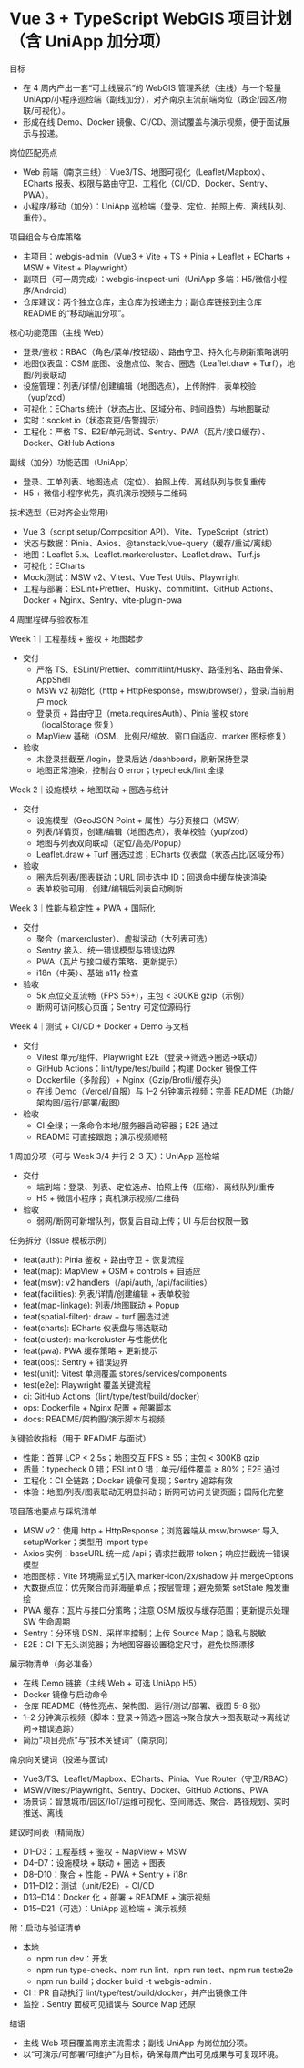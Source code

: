 # Vue 3 + TypeScript WebGIS 项目计划（含 UniApp 加分项）

目标
- 在 4 周内产出一套“可上线展示”的 WebGIS 管理系统（主线）与一个轻量 UniApp/小程序巡检端（副线加分），对齐南京主流前端岗位（政企/园区/物联/可视化）。
- 形成在线 Demo、Docker 镜像、CI/CD、测试覆盖与演示视频，便于面试展示与投递。

岗位匹配亮点
- Web 前端（南京主线）：Vue3/TS、地图可视化（Leaflet/Mapbox）、ECharts 报表、权限与路由守卫、工程化（CI/CD、Docker、Sentry、PWA）。
- 小程序/移动（加分）：UniApp 巡检端（登录、定位、拍照上传、离线队列、重传）。

项目组合与仓库策略
- 主项目：webgis-admin（Vue3 + Vite + TS + Pinia + Leaflet + ECharts + MSW + Vitest + Playwright）
- 副项目（可一周完成）：webgis-inspect-uni（UniApp 多端：H5/微信小程序/Android）
- 仓库建议：两个独立仓库，主仓库为投递主力；副仓库链接到主仓库 README 的“移动端加分项”。

核心功能范围（主线 Web）
- 登录/鉴权：RBAC（角色/菜单/按钮级）、路由守卫、持久化与刷新策略说明
- 地图仪表盘：OSM 底图、设施点位、聚合、圈选（Leaflet.draw + Turf），地图/列表联动
- 设施管理：列表/详情/创建编辑（地图选点），上传附件，表单校验（yup/zod）
- 可视化：ECharts 统计（状态占比、区域分布、时间趋势）与地图联动
- 实时：socket.io（状态变更/告警提示）
- 工程化：严格 TS、E2E/单元测试、Sentry、PWA（瓦片/接口缓存）、Docker、GitHub Actions

副线（加分）功能范围（UniApp）
- 登录、工单列表、地图选点（定位）、拍照上传、离线队列与恢复重传
- H5 + 微信小程序优先，真机演示视频与二维码

技术选型（已对齐企业常用）
- Vue 3（script setup/Composition API）、Vite、TypeScript（strict）
- 状态与数据：Pinia、Axios、@tanstack/vue-query（缓存/重试/离线）
- 地图：Leaflet 5.x、Leaflet.markercluster、Leaflet.draw、Turf.js
- 可视化：ECharts
- Mock/测试：MSW v2、Vitest、Vue Test Utils、Playwright
- 工程与部署：ESLint+Prettier、Husky、commitlint、GitHub Actions、Docker + Nginx、Sentry、vite-plugin-pwa

4 周里程碑与验收标准

Week 1｜工程基线 + 鉴权 + 地图起步
- 交付
  - 严格 TS、ESLint/Prettier、commitlint/Husky、路径别名、路由骨架、AppShell
  - MSW v2 初始化（http + HttpResponse，msw/browser），登录/当前用户 mock
  - 登录页 + 路由守卫（meta.requiresAuth）、Pinia 鉴权 store（localStorage 恢复）
  - MapView 基础（OSM、比例尺/缩放、窗口自适应、marker 图标修复）
- 验收
  - 未登录拦截至 /login，登录后达 /dashboard，刷新保持登录
  - 地图正常渲染，控制台 0 error；typecheck/lint 全绿

Week 2｜设施模块 + 地图联动 + 圈选与统计
- 交付
  - 设施模型（GeoJSON Point + 属性）与分页接口（MSW）
  - 列表/详情页，创建/编辑（地图选点），表单校验（yup/zod）
  - 地图与列表双向联动（定位/高亮/Popup）
  - Leaflet.draw + Turf 圈选过滤；ECharts 仪表盘（状态占比/区域分布）
- 验收
  - 圈选后列表/图表联动；URL 同步选中 ID；回退命中缓存快速渲染
  - 表单校验可用，创建/编辑后列表自动刷新

Week 3｜性能与稳定性 + PWA + 国际化
- 交付
  - 聚合（markercluster）、虚拟滚动（大列表可选）
  - Sentry 接入、统一错误模型与错误边界
  - PWA（瓦片与接口缓存策略、更新提示）
  - i18n（中英）、基础 a11y 检查
- 验收
  - 5k 点位交互流畅（FPS 55+），主包 < 300KB gzip（示例）
  - 断网可访问核心页面；Sentry 可定位源码行

Week 4｜测试 + CI/CD + Docker + Demo 与文档
- 交付
  - Vitest 单元/组件、Playwright E2E（登录→筛选→圈选→联动）
  - GitHub Actions：lint/type/test/build；构建 Docker 镜像工件
  - Dockerfile（多阶段）+ Nginx（Gzip/Brotli/缓存头）
  - 在线 Demo（Vercel/自服）与 1–2 分钟演示视频；完善 README（功能/架构图/运行/部署/截图）
- 验收
  - CI 全绿；一条命令本地/服务器启动容器；E2E 通过
  - README 可直接跟跑；演示视频顺畅

1 周加分项（可与 Week 3/4 并行 2–3 天）：UniApp 巡检端
- 交付
  - 端到端：登录、列表、定位选点、拍照上传（压缩）、离线队列/重传
  - H5 + 微信小程序；真机演示视频/二维码
- 验收
  - 弱网/断网可新增队列，恢复后自动上传；UI 与后台权限一致

任务拆分（Issue 模板示例）
- feat(auth): Pinia 鉴权 + 路由守卫 + 恢复流程
- feat(map): MapView + OSM + controls + 自适应
- feat(msw): v2 handlers（/api/auth, /api/facilities）
- feat(facilities): 列表/详情/创建编辑 + 表单校验
- feat(map-linkage): 列表/地图联动 + Popup
- feat(spatial-filter): draw + turf 圈选过滤
- feat(charts): ECharts 仪表盘与筛选联动
- feat(cluster): markercluster 与性能优化
- feat(pwa): PWA 缓存策略 + 更新提示
- feat(obs): Sentry + 错误边界
- test(unit): Vitest 单测覆盖 stores/services/components
- test(e2e): Playwright 覆盖关键流程
- ci: GitHub Actions（lint/type/test/build/docker）
- ops: Dockerfile + Nginx 配置 + 部署脚本
- docs: README/架构图/演示脚本与视频

关键验收指标（用于 README 与面试）
- 性能：首屏 LCP < 2.5s；地图交互 FPS ≥ 55；主包 < 300KB gzip
- 质量：typecheck 0 错；ESLint 0 错；单元/组件覆盖 ≥ 80%；E2E 通过
- 工程化：CI 全链路；Docker 镜像可复现；Sentry 追踪有效
- 体验：地图/列表/图表联动无明显抖动；断网可访问关键页面；国际化完整

项目落地要点与踩坑清单
- MSW v2：使用 http + HttpResponse；浏览器端从 msw/browser 导入 setupWorker；类型用 import type
- Axios 实例：baseURL 统一成 /api；请求拦截带 token；响应拦截统一错误模型
- 地图图标：Vite 环境需显式引入 marker-icon/2x/shadow 并 mergeOptions
- 大数据点位：优先聚合而非海量单点；按层管理；避免频繁 setState 触发重绘
- PWA 缓存：瓦片与接口分策略；注意 OSM 版权与缓存范围；更新提示处理 SW 生命周期
- Sentry：分环境 DSN、采样率控制；上传 Source Map；隐私与脱敏
- E2E：CI 下无头浏览器；为地图容器设置稳定尺寸，避免快照漂移

展示物清单（务必准备）
- 在线 Demo 链接（主线 Web + 可选 UniApp H5）
- Docker 镜像与启动命令
- 仓库 README（特性亮点、架构图、运行/测试/部署、截图 5–8 张）
- 1–2 分钟演示视频（脚本：登录→筛选→圈选→聚合放大→图表联动→离线访问→错误追踪）
- 简历“项目亮点”与“技术关键词”（南京向）

南京向关键词（投递与面试）
- Vue3/TS、Leaflet/Mapbox、ECharts、Pinia、Vue Router（守卫/RBAC）
- MSW/Vitest/Playwright、Sentry、Docker、GitHub Actions、PWA
- 场景词：智慧城市/园区/IoT/运维可视化、空间筛选、聚合、路径规划、实时推送、离线

建议时间表（精简版）
- D1–D3：工程基线 + 鉴权 + MapView + MSW
- D4–D7：设施模块 + 联动 + 圈选 + 图表
- D8–D10：聚合 + 性能 + PWA + Sentry + i18n
- D11–D12：测试（unit/E2E）+ CI/CD
- D13–D14：Docker 化 + 部署 + README + 演示视频
- D15–D21（可选）：UniApp 巡检端 + 演示视频

附：启动与验证清单
- 本地
  - npm run dev：开发
  - npm run type-check、npm run lint、npm run test、npm run test:e2e
  - npm run build；docker build -t webgis-admin .
- CI：PR 自动执行 lint/type/test/build/docker，并产出镜像工件
- 监控：Sentry 面板可见错误与 Source Map 还原

结语
- 主线 Web 项目覆盖南京主流需求；副线 UniApp 为岗位加分项。
- 以“可演示/可部署/可维护”为目标，确保每周产出可见成果与可复现环境。